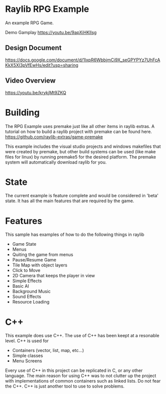 # Raylib RPG Example

An example RPG Game.

Demo Gamplay
https://youtu.be/9apXiHKIlsg

## Design Document
https://docs.google.com/document/d/1lxpR6WbbjmCi9X_seGPYPYz7UhFcAKkX5Xl3pVfEwHs/edit?usp=sharing

## Video Overview
https://youtu.be/krykjMt9ZKQ

# Building
The RPG Example uses premake just like all other items in raylib extras. A tutorial on how to build a raylib project with premake can be found here. https://github.com/raylib-extras/game-premake

This example includes the visual studio projects and windows makefiles that were created by premake, but other build systems can be used (like make files for linux) by running premake5 for the desired platform.
The premake system will automatically download raylib for you.

# State
The current example is feature complete and would be considered in 'beta' state. It has all the main features that are required by the game.

# Features
This sample has examples of how to do the following things in raylib

- Game State
- Menus
- Quiting the game from menus
- Pause/Resume Game
- Tile Map with object layers
- Click to Move
- 2D Camera that keeps the player in view
- Simple Effects
- Basic AI
- Background Music
- Sound Effects
- Resource Loading

# C++
This example does use C++. The use of C++ has been keept at a resonable level. C++ is used for

- Containers (vector, list, map, etc...)
- Simple classes
- Menu Screens

Every use of C++ in this project can be replicated in C, or any other language. The main reason for using C++ was to not clutter up the project with implementations of common containers such as linked lists.
Do not fear the C++. C++ is just another tool to use to solve problems.
